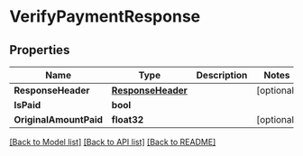 # VerifyPaymentResponse

## Properties

Name | Type | Description | Notes
------------ | ------------- | ------------- | -------------
**ResponseHeader** | [**ResponseHeader**](ResponseHeader.md) |  | [optional] 
**IsPaid** | **bool** |  | 
**OriginalAmountPaid** | **float32** |  | [optional] 

[[Back to Model list]](../README.md#documentation-for-models) [[Back to API list]](../README.md#documentation-for-api-endpoints) [[Back to README]](../README.md)


